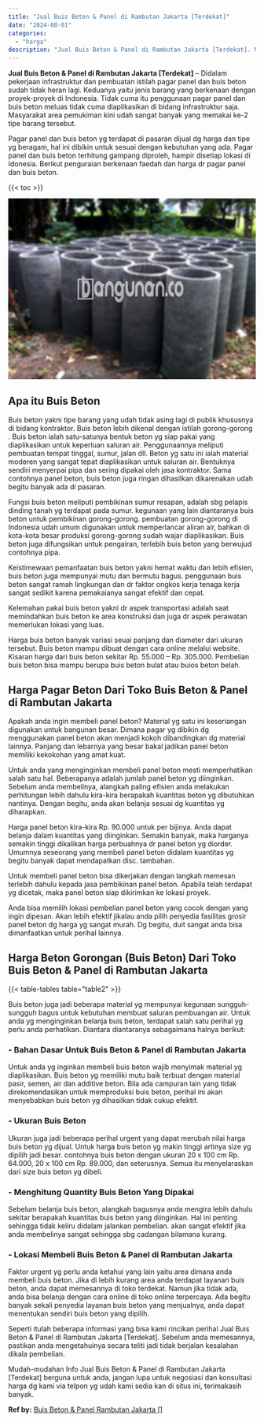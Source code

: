 ```yaml
---
title: "Jual Buis Beton & Panel di Rambutan Jakarta [Terdekat]"
date: "2024-08-01"
categories: 
  - "harga"
description: "Jual Buis Beton & Panel di Rambutan Jakarta [Terdekat]. Mudah-mudahan Info Jual Buis Beton & Panel di Rambutan Jakarta [Terdekat] berguna untuk anda, janga..."
---
```


**Jual Buis Beton & Panel di Rambutan Jakarta \[Terdekat\]** – Didalam pekerjaan infrastruktur dan pembuatan istilah pagar panel dan buis beton sudah tidak heran lagi. Keduanya yaitu jenis barang yang berkenaan dengan proyek-proyek di Indonesia. Tidak cuma itu penggunaan pagar panel dan buis beton meluas tidak cuma diaplikasikan di bidang infrastruktur saja. Masyarakat area pemukiman kini udah sangat banyak yang memakai ke-2 tipe barang tersebut.

Pagar panel dan buis beton yg terdapat di pasaran dijual dg harga dan tipe yg beragam, hal ini dibikin untuk sesuai dengan kebutuhan yang ada. Pagar panel dan buis beton terhitung gampang diproleh, hampir disetiap lokasi di Idonesia. Berikut penguraian berkenaan faedah dan harga dr pagar panel dan buis beton.

{{< toc >}}

![Jual Buis Beton & Panel di Rambutan Jakarta [Terdekat]](/images/jual-panel-buis-beton-murah-11.png)

## Apa itu Buis Beton

Buis beton yakni tipe barang yang udah tidak asing lagi di publik khususnya di bidang kontraktor. Buis beton lebih dikenal dengan istilah gorong-gorong . Buis beton ialah satu-satunya bentuk beton yg siap pakai yang diaplikasikan untuk keperluan saluran air. Penggunaannya meliputi pembuatan tempat tinggal, sumur, jalan dll. Beton yg satu ini ialah material moderen yang sangat tepat diaplikasikan untuk saluran air. Bentuknya sendiri menyerpai pipa dan sering dipakai oleh jasa kontraktor. Sama contohnya panel beton, buis beton juga ringan dihasilkan dikarenakan udah begitu banyak ada di pasaran.

Fungsi buis beton meliputi pembikinan sumur resapan, adalah sbg pelapis dinding tanah yg terdapat pada sumur. kegunaan yang lain diantaranya buis beton untuk pembikinan gorong-gorong. pembuatan gorong-gorong di Indonesia udah umum digunakan untuk memperlancar aliran air, bahkan di kota-kota besar produksi gorong-gorong sudah wajar diaplikasikan. Buis beton juga difungsikan untuk pengairan, terlebih buis beton yang berwujud contohnya pipa.

Keistimewaan pemanfaatan buis beton yakni hemat waktu dan lebih efisien, buis beton juga mempunyai mutu dan bermutu bagus. penggunaan buis beton sangat ramah lingkungan dan dr faktor ongkos kerja tenaga kerja sangat sedikit karena pemakaianya sangat efektif dan cepat.

Kelemahan pakai buis beton yakni dr aspek transportasi adalah saat memindahkan buis beton ke area konstruksi dan juga dr aspek perawatan memerlukan lokasi yang luas.

Harga buis beton banyak variasi seuai panjang dan diameter dari ukuran tersebut. Buis beton mampu dibuat dengan cara online melalui website. Kisaran harga dari buis beton sekitar Rp. 55.000 – Rp. 305.000. Pembelian buis beton bisa mampu berupa buis beton bulat atau buios beton belah.

## Harga Pagar Beton Dari Toko Buis Beton & Panel di Rambutan Jakarta

Apakah anda ingin membeli panel beton? Material yg satu ini keseriangan digunakan untuk bangunan besar. Dimana pagar yg dibikin dg menggunakan panel beton akan menjadi kokoh dibandingkan dg material lainnya. Panjang dan lebarnya yang besar bakal jadikan panel beton memiliki kekokohan yang amat kuat.

Untuk anda yang menginginkan membeli panel beton mesti memperhatikan salah satu hal. Beberapanya adalah jumlah panel beton yg diinginkan. Sebelum anda membelinya, alangkah paling efisien anda melakukan perhitungan lebih dahulu kira-kira berapakah kuantitas beton yg dibutuhkan nantinya. Dengan begitu, anda akan belanja sesuai dg kuantitas yg diharapkan.

Harga panel beton kira-kira Rp. 90.000 untuk per bijinya. Anda dapat belanja dalam kuantitas yang diinginkan. Semakin banyak, maka harganya semakin tinggi dikalikan harga perbuahnya dr panel beton yg diorder. Umumnya seseorang yang membeli panel beton didalam kuantitas yg begitu banyak dapat mendapatkan disc. tambahan.

Untuk membeli panel beton bisa dikerjakan dengan langkah memesan terlebih dahulu kepada jasa pembikinan panel beton. Apabila telah terdapat yg dicetak, maka panel beton siap dikirimkan ke lokasi proyek.

Anda bisa memilih lokasi pembelian panel beton yang cocok dengan yang ingin dipesan. Akan lebih efektif jikalau anda pilih penyedia fasilitas grosir panel beton dg harga yg sangat murah. Dg begitu, duit sangat anda bisa dimanfaatkan untuk perihal lainnya.

## Harga Beton Gorongan (Buis Beton) Dari Toko Buis Beton & Panel di Rambutan Jakarta

{{< table-tables table="table2" >}}

Buis beton juga jadi beberapa material yg mempunyai kegunaan sungguh-sungguh bagus untuk kebutuhan membuat saluran pembuangan air. Untuk anda yg menginginkan belanja buis beton, terdapat salah satu perihal yg perlu anda perhatikan. Diantara diantaranya sebagaimana halnya berikut:

### \- Bahan Dasar Untuk Buis Beton & Panel di Rambutan Jakarta

Untuk anda yg inginkan membeli buis beton wajib menyimak material yg diaplikasikan. Buis beton yg memiliki mutu baik terbuat dengan material pasir, semen, air dan additive beton. Bila ada campuran lain yang tidak direkomendasikan untuk memproduksi buis beton, perihal ini akan menyebabkan buis beton yg dihasilkan tidak cukup efektif.

### \- Ukuran Buis Beton

Ukuran juga jadi beberapa perihal urgent yang dapat merubah nilai harga buis beton yg dijual. Untuk harga buis beton yg makin tinggi artinya size yg dipilih jadi besar. contohnya buis beton dengan ukuran 20 x 100 cm Rp. 64.000, 20 x 100 cm Rp. 89.000, dan seterusnya. Semua itu menyelaraskan dari size buis beton yg dibeli.

### \- Menghitung Quantity Buis Beton Yang Dipakai

Sebelum belanja buis beton, alangkah bagusnya anda mengira lebih dahulu sekitar berapakah kuantitas buis beton yang diinginkan. Hal ini penting sehingga tidak keliru didalam jalankan pembelian. akan sangat efektif jika anda membelinya sangat sehingga sbg cadangan bilamana kurang.

### \- Lokasi Membeli Buis Beton & Panel di Rambutan Jakarta

Faktor urgent yg perlu anda ketahui yang lain yaitu area dimana anda membeli buis beton. Jika di lebih kurang area anda terdapat layanan buis beton, anda dapat memesannya di toko terdekat. Namun jika tidak ada, anda bisa belanja dengan cara online di toko online terpercaya. Ada begitu banyak sekali penyedia layanan buis beton yang menjualnya, anda dapat menentukan sendiri buis beton yang dipilih.

Seperti itulah beberapa informasi yang bisa kami rincikan perihal Jual Buis Beton & Panel di Rambutan Jakarta \[Terdekat\]. Sebelum anda memesannya, pastikan anda mengetahuinya secara teliti jadi tidak berjalan kesalahan dikala pembelian.

Mudah-mudahan Info Jual Buis Beton & Panel di Rambutan Jakarta \[Terdekat\] berguna untuk anda, jangan lupa untuk negosiasi dan konsultasi harga dg kami via telpon yg udah kami sedia kan di situs ini, terimakasih banyak.

**Ref by:** [Buis Beton & Panel Rambutan Jakarta []](https://id.wikipedia.org/wiki/Buis)
